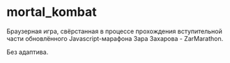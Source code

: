# mortal_kombat
<p>Браузерная игра, свёрстанная в процессе прохождения вступительной части обновлённого Javascript-марафона Зара Захарова - ZarMarathon.</p>
<p>Без адаптива.</p>
